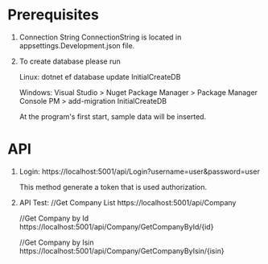 # Prerequisites

1) Connection String
    ConnectionString is located in appsettings.Development.json file.

2) To create database please run

    Linux:
     dotnet ef database update InitialCreateDB
  
    Windows:
     Visual Studio > Nuget Package Manager > Package Manager Console
     PM > add-migration InitialCreateDB
  
    At the program's first start, sample data will be inserted.
  
# API

1) Login:
      https://localhost:5001/api/Login?username=user&password=user
    
    This method generate a token that is used authorization.
  
2) API Test:
      //Get Company List
      https://localhost:5001/api/Company
      
      //Get Company by Id
      https://localhost:5001/api/Company/GetCompanyById/{id}
  
     //Get Company by Isin
     https://localhost:5001/api/Company/GetCompanyByIsin/{isin}
  
  
